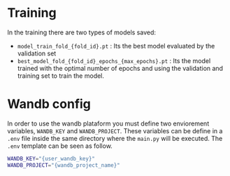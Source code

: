 # Training 
In the training there are two types of models saved:
- `model_train_fold_{fold_id}.pt` : Its the best model evaluated by the validation set
- `best_model_fold_{fold_id}_epochs_{max_epochs}.pt` : Its the model trained with the optimal number of epochs and using the validation and training set to train the model.

# Wandb config
In order to use the wandb plataform you must define two enviorement variables, `WANDB_KEY` and `WANDB_PROJECT`. These variables can be define in a `.env` file inside the same directory where the `main.py` will be executed. The `.env` template can be seen as follow.
```bash
WANDB_KEY="{user_wandb_key}"
WANDB_PROJECT="{wandb_project_name}"
```